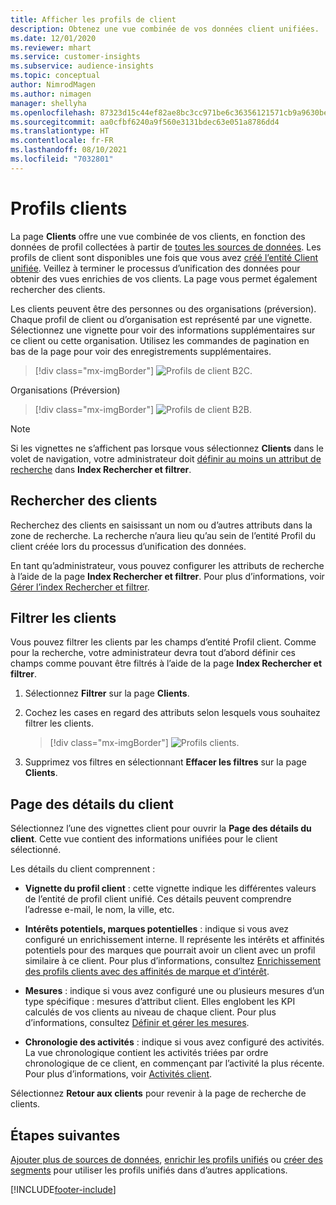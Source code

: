 ```yaml
---
title: Afficher les profils de client
description: Obtenez une vue combinée de vos données client unifiées.
ms.date: 12/01/2020
ms.reviewer: mhart
ms.service: customer-insights
ms.subservice: audience-insights
ms.topic: conceptual
author: NimrodMagen
ms.author: nimagen
manager: shellyha
ms.openlocfilehash: 87323d15c44ef82ae8bc3cc971be6c36356121571cb9a9630be699ac2d157bf6
ms.sourcegitcommit: aa0cfbf6240a9f560e3131bdec63e051a8786dd4
ms.translationtype: HT
ms.contentlocale: fr-FR
ms.lasthandoff: 08/10/2021
ms.locfileid: "7032801"
---
```

# <a name="customer-profiles"></a>Profils clients

La page **Clients** offre une vue combinée de vos clients, en fonction des données de profil collectées à partir de [toutes les sources de données](data-sources.md). Les profils de client sont disponibles une fois que vous avez [créé l’entité Client unifiée](data-unification.md). Veillez à terminer le processus d’unification des données pour obtenir des vues enrichies de vos clients. La page vous permet également rechercher des clients.

Les clients peuvent être des personnes ou des organisations (préversion). Chaque profil de client ou d’organisation est représenté par une vignette. Sélectionnez une vignette pour voir des informations supplémentaires sur ce client ou cette organisation. Utilisez les commandes de pagination en bas de la page pour voir des enregistrements supplémentaires.

> [!div class="mx-imgBorder"] 
> ![Profils de client B2C.](media/profiles-customers.png "Profils de client B2C")

Organisations (Préversion)
> [!div class="mx-imgBorder"] 
> ![Profils de client B2B.](media/profile-customers-b2b.png "Profils de client B2B")

> [!NOTE]
> Si les vignettes ne s’affichent pas lorsque vous sélectionnez **Clients** dans le volet de navigation, votre administrateur doit [définir au moins un attribut de recherche](search-filter-index.md) dans **Index Rechercher et filtrer**.

## <a name="search-for-customers"></a>Rechercher des clients

Recherchez des clients en saisissant un nom ou d’autres attributs dans la zone de recherche. La recherche n’aura lieu qu’au sein de l’entité Profil du client créée lors du processus d’unification des données.

En tant qu’administrateur, vous pouvez configurer les attributs de recherche à l’aide de la page **Index Rechercher et filtrer**. Pour plus d’informations, voir [Gérer l’index Rechercher et filtrer](search-filter-index.md).

## <a name="filter-customers"></a>Filtrer les clients

Vous pouvez filtrer les clients par les champs d’entité Profil client. Comme pour la recherche, votre administrateur devra tout d’abord définir ces champs comme pouvant être filtrés à l’aide de la page **Index Rechercher et filtrer**.

1. Sélectionnez **Filtrer** sur la page **Clients**.

2. Cochez les cases en regard des attributs selon lesquels vous souhaitez filtrer les clients.

   > [!div class="mx-imgBorder"] 
   > ![Profils clients.](media/profiles-customers3.png "Profils clients")

3. Supprimez vos filtres en sélectionnant **Effacer les filtres** sur la page **Clients**.

##  <a name="customer-details-page"></a>Page des détails du client

Sélectionnez l’une des vignettes client pour ouvrir la **Page des détails du client**. Cette vue contient des informations unifiées pour le client sélectionné.

Les détails du client comprennent :

-   **Vignette du profil client** : cette vignette indique les différentes valeurs de l’entité de profil client unifié. Ces détails peuvent comprendre l’adresse e-mail, le nom, la ville, etc. 

-   **Intérêts potentiels, marques potentielles** : indique si vous avez configuré un enrichissement interne. Il représente les intérêts et affinités potentiels pour des marques que pourrait avoir un client avec un profil similaire à ce client. Pour plus d’informations, consultez [Enrichissement des profils clients avec des affinités de marque et d’intérêt](enrichment-microsoft.md).

-   **Mesures** : indique si vous avez configuré une ou plusieurs mesures d’un type spécifique : mesures d’attribut client. Elles englobent les KPI calculés de vos clients au niveau de chaque client. Pour plus d’informations, consultez [Définir et gérer les mesures](measures.md).

-   **Chronologie des activités** : indique si vous avez configuré des activités. La vue chronologique contient les activités triées par ordre chronologique de ce client, en commençant par l’activité la plus récente. Pour plus d’informations, voir [Activités client](activities.md).

Sélectionnez **Retour aux clients** pour revenir à la page de recherche de clients.

## <a name="next-steps"></a>Étapes suivantes

[Ajouter plus de sources de données](data-sources.md), [enrichir les profils unifiés](enrichment-hub.md) ou [créer des segments](segments.md) pour utiliser les profils unifiés dans d’autres applications.


[!INCLUDE[footer-include](../includes/footer-banner.md)]
